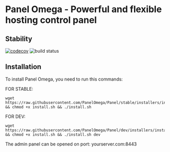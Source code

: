 # Panel Omega - Powerful and flexible hosting control panel

## Stability
[![codecov](https://codecov.io/gh/PanelOmega/Panel/branch/stable/graph/badge.svg?token=WW6FN4H6EC)](https://codecov.io/gh/PanelOmega/Panel)
![build status](https://github.com/PanelOmega/Panel/actions/workflows/app-unit-test.yml/badge.svg?branch=main)

## Installation
To install Panel Omega, you need to run this commands:

FOR STABLE:
```
wget https://raw.githubusercontent.com/PanelOmega/Panel/stable/installers/install.sh && chmod +x install.sh && ./install.sh
```

FOR DEV:
```
wget https://raw.githubusercontent.com/PanelOmega/Panel/dev/installers/install.sh && chmod +x install.sh && ./install.sh dev
```

The admin panel can be opened on port: yourserver.com:8443
